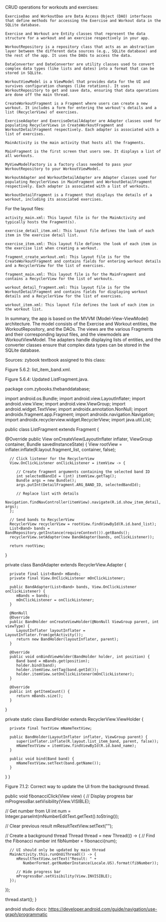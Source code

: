 CRUD operations for workouts and exercises:

    ExerciseDao and WorkoutDao are Data Access Object (DAO) interfaces that define methods for accessing the Exercise and Workout data in the SQLite database.

    Exercise and Workout are Entity classes that represent the data structure for a workout and an exercise respectively in your app.

    WorkoutRepository is a repository class that acts as an abstraction layer between the different data sources (e.g., SQLite database) and the rest of the app. It uses the DAOs to access the data.

    DataConverter and DateConverter are utility classes used to convert complex data types (like lists and dates) into a format that can be stored in SQLite.

    WorkoutViewModel is a ViewModel that provides data for the UI and survives configuration changes (like rotations). It uses WorkoutRepository to get and save data, ensuring that data operations are done off the main thread.

    CreateWorkoutFragment is a Fragment where users can create a new workout. It includes a form for entering the workout's details and a list (RecyclerView) of exercises.

    ExerciseAdapter and ExerciseDetailAdapter are Adapter classes used for populating RecyclerViews in CreateWorkoutFragment and WorkoutDetailFragment respectively. Each adapter is associated with a list of exercises.

    MainActivity is the main activity that hosts all the fragments.

    MainFragment is the first screen that users see. It displays a list of all workouts.

    MyViewModelFactory is a factory class needed to pass your WorkoutRepository to your WorkoutViewModel.

    WorkoutAdapter and WorkoutDetailAdapter are Adapter classes used for populating RecyclerViews in MainFragment and WorkoutDetailFragment respectively. Each adapter is associated with a list of workouts.

    WorkoutDetailFragment is a Fragment that displays the details of a workout, including its associated exercises.

For the layout files:

    activity_main.xml: This layout file is for the MainActivity and typically hosts the Fragment(s).

    exercise_detail_item.xml: This layout file defines the look of each item in the exercise detail list.

    exercise_item.xml: This layout file defines the look of each item in the exercise list when creating a workout.

    fragment_create_workout.xml: This layout file is for the CreateWorkoutFragment and contains fields for entering workout details and a RecyclerView for the list of exercises.

    fragment_main.xml: This layout file is for the MainFragment and contains a RecyclerView for the list of workouts.

    workout_detail_fragment.xml: This layout file is for the WorkoutDetailFragment and contains fields for displaying workout details and a RecyclerView for the list of exercises.

    workout_item.xml: This layout file defines the look of each item in the workout list.

In summary, the app is based on the MVVM (Model-View-ViewModel) architecture. The model consists of the Exercise and Workout entities, the WorkoutRepository, and the DAOs. The views are the various Fragments and their corresponding layout files, and the viewmodels are WorkoutViewModel. The adapters handle displaying lists of entities, and the converter classes ensure that complex data types can be stored in the SQLite database.

Sources: 
zybook textbook assigned to this class:


Figure 5.6.2: list_item_band.xml.

<?xml version="1.0" encoding="utf-8"?>
<LinearLayout xmlns:android="http://schemas.android.com/apk/res/android"
   xmlns:tools="http://schemas.android.com/tools"
   android:orientation="vertical"
   android:layout_width="match_parent"
   android:layout_height="wrap_content">

   <TextView
      android:layout_width="match_parent"
      android:layout_height="wrap_content"
      android:id="@+id/band_name"
      tools:text="band"
      style="@style/bandListName">
   </TextView>



Figure 5.6.4: Updated ListFragment.java.

package com.zybooks.thebanddatabase;

import android.os.Bundle;
import android.view.LayoutInflater;
import android.view.View;
import android.view.ViewGroup;
import android.widget.TextView;
import androidx.annotation.NonNull;
import androidx.fragment.app.Fragment;
import androidx.navigation.Navigation;
import androidx.recyclerview.widget.RecyclerView;
import java.util.List;

public class ListFragment extends Fragment {

   @Override
   public View onCreateView(LayoutInflater inflater, ViewGroup container,
                            Bundle savedInstanceState) {
      View rootView = inflater.inflate(R.layout.fragment_list, container, false);

      // Click listener for the RecyclerView
      View.OnClickListener onClickListener = itemView -> {

         // Create fragment arguments containing the selected band ID
         int selectedBandId = (int) itemView.getTag();
         Bundle args = new Bundle();
         args.putInt(DetailFragment.ARG_BAND_ID, selectedBandId);

         // Replace list with details
         Navigation.findNavController(itemView).navigate(R.id.show_item_detail, args);
      };

      // Send bands to RecyclerView
      RecyclerView recyclerView = rootView.findViewById(R.id.band_list);
      List<Band> bands = BandRepository.getInstance(requireContext()).getBands();
      recyclerView.setAdapter(new BandAdapter(bands, onClickListener));

      return rootView;
   }

   private class BandAdapter extends RecyclerView.Adapter<BandHolder> {

      private final List<Band> mBands;
      private final View.OnClickListener mOnClickListener;

      public BandAdapter(List<Band> bands, View.OnClickListener onClickListener) {
         mBands = bands;
         mOnClickListener = onClickListener;
      }

      @NonNull
      @Override
      public BandHolder onCreateViewHolder(@NonNull ViewGroup parent, int viewType) {
         LayoutInflater layoutInflater = LayoutInflater.from(getActivity());
         return new BandHolder(layoutInflater, parent);
      }

      @Override
      public void onBindViewHolder(BandHolder holder, int position) {
         Band band = mBands.get(position);
         holder.bind(band);
         holder.itemView.setTag(band.getId());
         holder.itemView.setOnClickListener(mOnClickListener);
      }

      @Override
      public int getItemCount() {
         return mBands.size();
      }
   }

   private static class BandHolder extends RecyclerView.ViewHolder {

      private final TextView mNameTextView;

      public BandHolder(LayoutInflater inflater, ViewGroup parent) {
         super(inflater.inflate(R.layout.list_item_band, parent, false));
         mNameTextView = itemView.findViewById(R.id.band_name);
      }

      public void bind(Band band) {
         mNameTextView.setText(band.getName());
      }
   }
}



Figure 7.1.2: Correct way to update the UI from the background thread.

public void fibonacciClick(View view) {
   // Display progress bar
   mProgressBar.setVisibility(View.VISIBLE);

   // Get number from UI
   int num = Integer.parseInt(mNumberEditText.getText().toString());

   // Clear previous result
   mResultTextView.setText("");

   // Create a background thread
   Thread thread = new Thread(() -> {
      // Find the Fibonacci number
      int fibNumber = fibonacci(num);

      // UI should only be updated by main thread 
      MainActivity.this.runOnUiThread(() -> {
         mResultTextView.setText("Result: " +
            NumberFormat.getNumberInstance(Locale.US).format(fibNumber));

         // Hide progress bar
         mProgressBar.setVisibility(View.INVISIBLE);
      });
   });

   thread.start();
}

android studio docs: https://developer.android.com/guide/navigation/use-graph/programmatic

<?xml version="1.0" encoding="utf-8"?>
<navigation xmlns:android="http://schemas.android.com/apk/res/android"
    xmlns:app="http://schemas.android.com/apk/res-auto"
    xmlns:tools="http://schemas.android.com/tools"
    android:id="@+id/nav_graph"
    app:startDestination="@id/home">
    <fragment
        android:id="@+id/home"
        android:name="com.example.android.navigation.HomeFragment"
        android:label="fragment_home"
        tools:layout="@layout/fragment_home" />
    <fragment
        android:id="@+id/location"
        android:name="com.example.android.navigation.LocationFragment"
        android:label="fragment_location"
        tools:layout="@layout/fragment_location" />
    <fragment
        android:id="@+id/shop"
        android:name="com.example.android.navigation.ShopFragment"
        android:label="fragment_shop"
        tools:layout="@layout/fragment_shop" />
    <fragment
        android:id="@+id/settings"
        android:name="com.example.android.navigation.SettingsFragment"
        android:label="fragment_settings"
        tools:layout="@layout/fragment_settings" />
</navigation>

